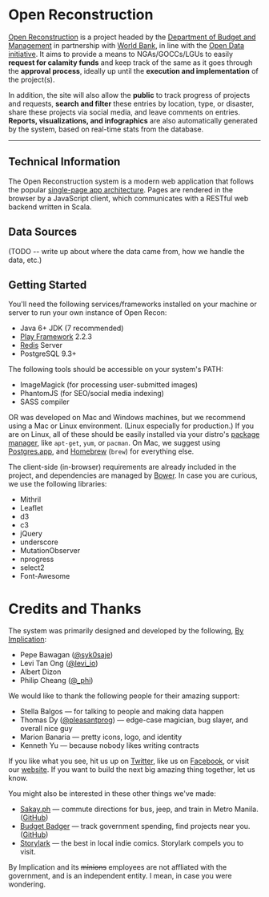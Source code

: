 Open Reconstruction
====================

[Open Reconstruction](http://openreconstruction.gov.ph) is a project headed by the [Department of Budget and Management](http://dbm.gov.ph) in partnership with [World Bank](http://www.worldbank.org.ph), in line with the [Open Data initiative](http://data.gov.ph). It aims to provide a means to NGAs/GOCCs/LGUs to easily **request for calamity funds** and keep track of the same as it goes through the **approval process**, ideally up until the **execution and implementation** of the project(s).

In addition, the site will also allow the **public** to track progress of projects and requests, **search and filter** these entries by location, type, or disaster, share these projects via social media, and leave comments on entries. **Reports, visualizations, and infographics** are also automatically generated by the system, based on real-time stats from the database.

---

## Technical Information

The Open Reconstruction system is a modern web application that follows the popular [single-page app architecture](http://en.wikipedia.org/wiki/Single-page_application). Pages are rendered in the browser by a JavaScript client, which communicates with a RESTful web backend written in Scala.


## Data Sources

(TODO -- write up about where the data came from, how we handle the data, etc.)

## Getting Started

You'll need the following services/frameworks installed on your machine or server to run your own instance of Open Recon:

* Java 6+ JDK (7 recommended)
* [Play Framework](http://playframework.com) 2.2.3
* [Redis](http://redis.io) Server
* PostgreSQL 9.3+

The following tools should be accessible on your system's PATH:

* ImageMagick (for processing user-submitted images)
* PhantomJS (for SEO/social media indexing)
* SASS compiler

OR was developed on Mac and Windows machines, but we recommend using a Mac or Linux environment. (Linux especially for production.) If you are on Linux, all of these should be easily installed via your distro's [package manager](http://en.wikipedia.org/wiki/Package_management_system), like `apt-get`, `yum`, or `pacman`. On Mac, we suggest using [Postgres.app](http://postgresapp.com/), and [Homebrew](http://brew.sh/) (`brew`) for everything else.

The client-side (in-browser) requirements are already included in the project, and dependencies are managed by [Bower](http://bower.io). In case you are curious, we use the following libraries:

* Mithril
* Leaflet
* d3
* c3
* jQuery
* underscore
* MutationObserver
* nprogress
* select2
* Font-Awesome

# Credits and Thanks

The system was primarily designed and developed by the following, [By Implication](http://byimplication.com):

* Pepe Bawagan ([@syk0saje](http://twitter.com/syk0saje))
* Levi Tan Ong ([@levi_io](http://twitter.com/levi_io))
* Albert Dizon
* Philip Cheang ([@_phi](http://twitter.com/_phi))

We would like to thank the following people for their amazing support:

* Stella Balgos — for talking to people and making data happen
* Thomas Dy ([@pleasantprog](http://twitter.com/pleasantprog)) — edge-case magician, bug slayer, and overall nice guy
* Marion Banaria — pretty icons, logo, and identity
* Kenneth Yu — because nobody likes writing contracts

If you like what you see, hit us up on [Twitter](http://twitter.com/byimplication), like us on [Facebook](http://facebook.com/byimplication), or visit our [website](http://byimplication.com). If you want to build the next big amazing thing together, let us know.

You might also be interested in these other things we've made:

* [Sakay.ph](http://sakay.ph) — commute directions for bus, jeep, and train in Metro Manila. ([GitHub](https://github.com/sakayph))
* [Budget Badger](http://budgetbadger.ph) — track government spending, find projects near you. ([GitHub](https://github.com/by-implication/Badger))
* [Storylark](http://storylark.ph) — the best in local indie comics. Storylark compels you to visit.

By Implication and its ~~minions~~ employees are not affliated with the government, and is an independent entity. I mean, in case you were wondering.
